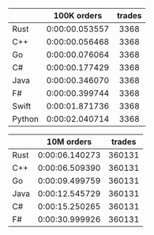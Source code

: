 ||100K orders|trades|
-|:-:|:-:|
|Rust|0:00:00.053557|3368|
|C++|0:00:00.056468|3368|
|Go|0:00:00.076064|3368|
|C#|0:00:00.177429|3368|
|Java|0:00:00.346070|3368|
|F#|0:00:00.399744|3368|
|Swift|0:00:01.871736|3368|
|Python|0:00:02.040714|3368|


||10M orders|trades|
-|:-:|:-:|
|Rust|0:00:06.140273|360131|
|C++|0:00:06.509390|360131|
|Go|0:00:09.499759|360131|
|Java|0:00:12.545729|360131|
|C#|0:00:15.250265|360131|
|F#|0:00:30.999926|360131|


